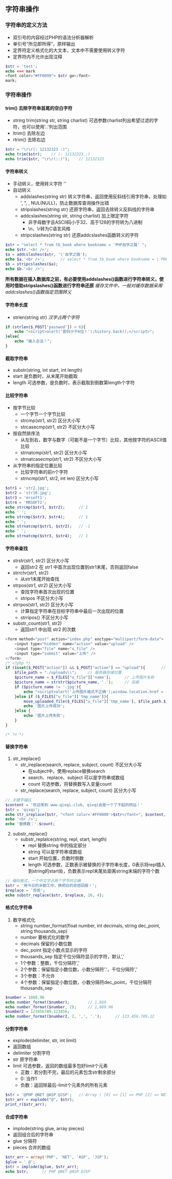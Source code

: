 ## 字符串操作
### 字符串的定义方法
* 双引号的内容经过PHP的语法分析器解析
* 单引号“所见即所得”，原样输出
* 定界符定义格式化的大文本，文本中不需要使用转义字符
* 定界符内不允许出现注释
```php
$str = 'test';
echo <<< mark
<font color="#FF0099"> $str go</font>
mark;
```

### 字符串操作
#### trim() 去除字符串首尾的空白字符
* string trim(string str, string charlist) 可选参数charlist列出希望过滤的字符，也可以使用'..'列出范围
* ltrim() 去除左边
* rtrim() 去除右边
```php
$str = "\r\r(: 12132323 :)";
echo trim($str);    // (: 12132323 :)
echo trim($str, "\r\r(::)");    // 12132323
```
#### 字符串转义
* 手动转义，使用转义字符 '\'
* 自动转义
    * addslashes(string str)    转义字符串，返回使用反斜线引用字符串，处理如 ', ", \, NUL(NULL)，防止数据库查询操作出错
    * stripslashes(string str)  还原字符串，返回去除转义反斜线的字符串
    * addcslashes(string str, string charlist)     加上限定字符
        * 非字母数字且ASCII码小于32、高于126的字符转为八进制
        * \n、\r转为C语言风格
    * stripcslashes(string str) 还原addcslashes函数转义的字符
```php
$str = "select * from tb_book where bookname = 'PHP自学之路' ";
echo $str.'<br />';
$a = addcslashes($str, '\'自学之路');
echo $a.'<br />';       // select * from tb_book where bookname = \'PHP\350\207\252\345\255\246\344\271\213\350\267\257\' 
$b = stripcslashes($a);
echo $b.'<br />';
```
**所有数据在插入数据库之前，有必要使用addslashes()函数进行字符串转义，使用时借助stripslashes()函数进行字符串还原**
*缓存文件中，一般对缓存数据采用addcslashes()函数指定范围转义*
#### 字符串长度
* strlen(string str)
*汉字占两个字符*
```php
if (strlen($_POST['passwod']) < 6){
    echo "<script>alert('密码少于6位！');history.back();</script>";
}else{
    echo "输入合法！";
}
```
#### 截取字符串
* substr(string, int start, int length)
* start 是负数时，从末尾开始截取
* length 可选参数，是负数时，表示截取到倒数第length个字符
#### 比较字符串
* 按字节比较
    * 一个字节一个字节比较
    * strcmp(str1, str2)        区分大小写
    * strcasecmp(str1, str2)    不区分大小写
* 按自然排序法
    * 从左到右，数字与数字（可能不是一个字节）比较，其他按字符的ASCII值比较
    * strnatcmp(str1, str2)     区分大小写
    * strnatcasecmp(str1, str2) 不区分大小写
* 从字符串的指定位置比较
    * 比较字符串的前n个字符
    * strncmp(str1, str2, int len)  区分大小写
```php
$str1 = 'str2.jpg';
$str2 = 'str10.jpg';
$str3 = 'mrsoft1';
$str4 = 'MRSOFT2';
echo strcmp($str1, $str2);      // 1
echo ' ';
echo strcmp($str3, $str4);      // 1
echo ' ';
echo strnatcmp($str1, $str2);   // -1
echo ' ';
echo strnatcmp($str3, $str4);   // 1
```
#### 字符串查找
* strstr(str1, str2)    区分大小写
    * 返回str2 在 str1 中首次出现位置到str1末尾，否则返回false
* strrchr(str1, str2)
    * 从str1末尾开始查找
* strpos(str1, str2)  区分大小写
    * 查找字符串首次出现的位置
    * stripos 不区分大小写
* strrpos(str1, str2) 区分大小写
    * 计算指定字符串在目标字符串中最后一次出现的位置
    * strripos() 不区分大小写
* substr_count(str1, str2)
    * 返回str1 中出现 str2 的次数
```php
<form method="post" action="index.php" enctype="multipart/form-data">
    <input type="hidden" name="action" value="upload" />
    <input type="file" name="u_file" />
    <input type="submit" value="上传" />
</form>
/* <?php */
if (isset($_POST["action"]) && $_POST["action"] == "upload"){       // 判断提交是否为空
    $file_path = "./uploads\\";     // 服务器存储位置
    $picture_name = $_FILES["u_file"]['name'];      // 上传图片名称
    $picture_name = strstr($picture_name, '.');     // 后缀
    if ($picture_name != '.jpg'){
        echo "<script>alert('上传图片格式不正确');window.location.href = 'index.php';</script>";
    }else if ($_FILES["u_file"]['tmp_name']){
        move_uploaded_file($_FILES["u_file"]['tmp_name'], $file_path.$_FILES['u_file']['name']);    // 执行图片上传
        echo '图片上传成功';
    }else {
        echo '图片上传失败';
    }
}

/* ?> */
```
#### 替换字符串
1. str_ireplace()
    * str_ireplace(search, replace, subject, count) 不区分大小写
        * 在subject中，使用replace替换search
        * search、replace、subject 可以是字符串或数组
        * count 可选参数，将替换数写入变量count
    * str_replace(search, replace, subject, count) 区分大小写
```php
// 关键字描红
$content = '欢迎来到 www.qixqi.club, qixqi会是一个了不起的网站！'
$str = 'qixqi';
echo str_ireplace($str, "<font color='#FF0000'>$str</font>", $content, $count);
echo '<br />';
echo '替换数：'.$count;
```
2. substr_replace()
    * substr_replalce(string, repl, start, length)
        * repl 替换string 中的指定部分
        * string 可以是字符串或数组
        * start 开始位置，负数时倒数
        * length 可选参数，正数表示被替换的子字符串长度，0表示将repl插入到string的start处，负数表示repl末尾处距离string末端的字符个数
```php
// 编码格式，一个中文字占两个字节时正确
$str = '用今日的辛勤工作，换明日的双倍回报！';
$replace = '百倍';
echo substr_replace($str, $replace, 26, 4);
```
#### 格式化字符串
1. 数字格式化
    * string number_format(float number, int decimals, string dec_point, string thousands_sep)
    * number 要格式化的数字
    * decimals 保留的小数位数
    * dec_point 指定小数点显示的字符
    * thousands_sep 指定千位分隔符显示的字符，默认','
    * 1个参数：整数，千位分隔符','
    * 2个参数：保留指定小数位数，小数分隔符'.'，千位分隔符','
    * 3个参数：不允许
    * 4个参数：保留指定小数位数，小数分隔符dec_point，千位分隔符thousands_sep
```php
$number = 1868.96
echo number_format($number);        // 1,869
echo number_format($number, 2);     // 1,869.96
$number2 = 123456789.123456;
echo number_format($number2, 2, ',', '.');      // 123.456.789,12
```
#### 分割字符串
* explode(delimiter, str, int limit)
* 返回数组
* delimiter 分割字符
* str 原字符串
* limit 可选参数，返回的数组最多包好limit个元素
    * 正数：若分割不完，最后的元素包含str剩余部分
    * 0: 当作1
    * 负数：返回除最后-limit个元素外的所有元素
```php
$str = '@PHP @NET @ASP @JSP';   // Array ( [0] => [1] => PHP [2] => NET [3] => ASP [4] => JSP )
$str_arr = explode("@", $str);
print_r($str_arr);
```
#### 合成字符串
* implode(string glue, array pieces)
* 返回组合后的字符串
* glue 分隔符
* pieces 合并的数组
```php
$str_arr = array('PHP', 'NET', 'ASP', 'JSP');
$glue = ' @';
$str = implode($glue, $str_arr);
echo $str;      // PHP @NET @ASP @JSP
```

